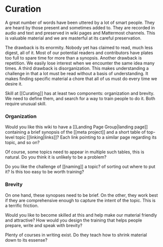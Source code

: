 # Curation

A great number of words have been uttered by a lot of smart people. They are heard by those present and sometimes added to. They are recorded in audio and text and preserved in wiki pages and Mattermost channels. This is valuable material and we are masterful at its careful preservation.

The drawback is its enormity. Nobody yet has claimed to read, much less digest, all of it. Most of our potential readers and contributors have plates too full to spare time for more than a synopsis. Another drawback is repetition. We easily lose interest when we encounter the same idea many times. A third drawback is disorganization. This makes understanding a challenge in that a lot must be read without a basis of understanding. It makes finding specific material a chore that all of us must do every time we desire it.

Skill at [[Curating]] has at least two components: organization and brevity. We need to define them, and search for a way to train people to do it. Both require unusual skill.

### Organization

Would you like this wiki to have a [[Landing Page Group|landing page]] containing a brief synopsis of the [[meta project]] and a short table of top-level topic [[linking|links]]? Each link pointing to a similar page regarding its topic, and so on?

Of course, some topics need to appear in multiple such tables, this is natural. Do you think it is unlikely to be a problem?

Do you like the challenge of [[naming]] a topic? of sorting out where to put it? Is this too easy to be worth training?

### Brevity

On one hand, these synopses need to be brief. On the other, they work best if they are comprehensive enough to capture the intent of the topic. This is a terrific friction.

Would you like to become skilled at this and help make our material friendly and attractive? How would you design the training that helps people prepare, write and speak with brevity?

Plenty of courses in writing exist. Do they teach how to shrink material down to its essense?